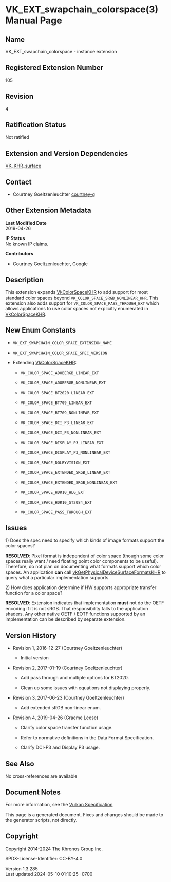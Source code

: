 # VK_EXT_swapchain_colorspace(3) Manual Page

## Name

VK_EXT_swapchain_colorspace - instance extension



## <a href="#_registered_extension_number" class="anchor"></a>Registered Extension Number

105

## <a href="#_revision" class="anchor"></a>Revision

4

## <a href="#_ratification_status" class="anchor"></a>Ratification Status

Not ratified

## <a href="#_extension_and_version_dependencies" class="anchor"></a>Extension and Version Dependencies

[VK_KHR_surface](https://registry.khronos.org/vulkan/specs/1.3-extensions/man/html/VK_KHR_surface.html)  

## <a href="#_contact" class="anchor"></a>Contact

- Courtney Goeltzenleuchter <a
  href="https://github.com/KhronosGroup/Vulkan-Docs/issues/new?body=%5BVK_EXT_swapchain_colorspace%5D%20@courtney-g%0A*Here%20describe%20the%20issue%20or%20question%20you%20have%20about%20the%20VK_EXT_swapchain_colorspace%20extension*"
  target="_blank" rel="nofollow noopener"><em></em>courtney-g</a>

## <a href="#_other_extension_metadata" class="anchor"></a>Other Extension Metadata

**Last Modified Date**  
2019-04-26

**IP Status**  
No known IP claims.

**Contributors**  
- Courtney Goeltzenleuchter, Google

## <a href="#_description" class="anchor"></a>Description

This extension expands [VkColorSpaceKHR](https://registry.khronos.org/vulkan/specs/1.3-extensions/man/html/VkColorSpaceKHR.html) to add
support for most standard color spaces beyond
`VK_COLOR_SPACE_SRGB_NONLINEAR_KHR`. This extension also adds support
for `VK_COLOR_SPACE_PASS_THROUGH_EXT` which allows applications to use
color spaces not explicitly enumerated in
[VkColorSpaceKHR](https://registry.khronos.org/vulkan/specs/1.3-extensions/man/html/VkColorSpaceKHR.html).

## <a href="#_new_enum_constants" class="anchor"></a>New Enum Constants

- `VK_EXT_SWAPCHAIN_COLOR_SPACE_EXTENSION_NAME`

- `VK_EXT_SWAPCHAIN_COLOR_SPACE_SPEC_VERSION`

- Extending [VkColorSpaceKHR](https://registry.khronos.org/vulkan/specs/1.3-extensions/man/html/VkColorSpaceKHR.html):

  - `VK_COLOR_SPACE_ADOBERGB_LINEAR_EXT`

  - `VK_COLOR_SPACE_ADOBERGB_NONLINEAR_EXT`

  - `VK_COLOR_SPACE_BT2020_LINEAR_EXT`

  - `VK_COLOR_SPACE_BT709_LINEAR_EXT`

  - `VK_COLOR_SPACE_BT709_NONLINEAR_EXT`

  - `VK_COLOR_SPACE_DCI_P3_LINEAR_EXT`

  - `VK_COLOR_SPACE_DCI_P3_NONLINEAR_EXT`

  - `VK_COLOR_SPACE_DISPLAY_P3_LINEAR_EXT`

  - `VK_COLOR_SPACE_DISPLAY_P3_NONLINEAR_EXT`

  - `VK_COLOR_SPACE_DOLBYVISION_EXT`

  - `VK_COLOR_SPACE_EXTENDED_SRGB_LINEAR_EXT`

  - `VK_COLOR_SPACE_EXTENDED_SRGB_NONLINEAR_EXT`

  - `VK_COLOR_SPACE_HDR10_HLG_EXT`

  - `VK_COLOR_SPACE_HDR10_ST2084_EXT`

  - `VK_COLOR_SPACE_PASS_THROUGH_EXT`

## <a href="#_issues" class="anchor"></a>Issues

1\) Does the spec need to specify which kinds of image formats support
the color spaces?

**RESOLVED**: Pixel format is independent of color space (though some
color spaces really want / need floating point color components to be
useful). Therefore, do not plan on documenting what formats support
which color spaces. An application **can** call
[vkGetPhysicalDeviceSurfaceFormatsKHR](https://registry.khronos.org/vulkan/specs/1.3-extensions/man/html/vkGetPhysicalDeviceSurfaceFormatsKHR.html)
to query what a particular implementation supports.

2\) How does application determine if HW supports appropriate transfer
function for a color space?

**RESOLVED**: Extension indicates that implementation **must** not do
the OETF encoding if it is not sRGB. That responsibility falls to the
application shaders. Any other native OETF / EOTF functions supported by
an implementation can be described by separate extension.

## <a href="#_version_history" class="anchor"></a>Version History

- Revision 1, 2016-12-27 (Courtney Goeltzenleuchter)

  - Initial version

- Revision 2, 2017-01-19 (Courtney Goeltzenleuchter)

  - Add pass through and multiple options for BT2020.

  - Clean up some issues with equations not displaying properly.

- Revision 3, 2017-06-23 (Courtney Goeltzenleuchter)

  - Add extended sRGB non-linear enum.

- Revision 4, 2019-04-26 (Graeme Leese)

  - Clarify color space transfer function usage.

  - Refer to normative definitions in the Data Format Specification.

  - Clarify DCI-P3 and Display P3 usage.

## <a href="#_see_also" class="anchor"></a>See Also

No cross-references are available

## <a href="#_document_notes" class="anchor"></a>Document Notes

For more information, see the <a
href="https://registry.khronos.org/vulkan/specs/1.3-extensions/html/vkspec.html#VK_EXT_swapchain_colorspace"
target="_blank" rel="noopener">Vulkan Specification</a>

This page is a generated document. Fixes and changes should be made to
the generator scripts, not directly.

## <a href="#_copyright" class="anchor"></a>Copyright

Copyright 2014-2024 The Khronos Group Inc.

SPDX-License-Identifier: CC-BY-4.0

Version 1.3.285  
Last updated 2024-05-10 01:10:25 -0700
